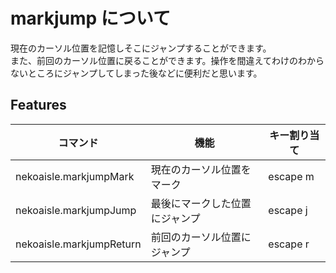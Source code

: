 # markjump について

現在のカーソル位置を記憶しそこにジャンプすることができます。  
また、前回のカーソル位置に戻ることができます。操作を間違えてわけのわからないところにジャンプしてしまった後などに便利だと思います。

## Features

|コマンド                |機能                          |キー割り当て|
|------------------------|------------------------------|------------|
|nekoaisle.markjumpMark  |現在のカーソル位置をマーク    |escape m    |
|nekoaisle.markjumpJump  |最後にマークした位置にジャンプ|escape j    |
|nekoaisle.markjumpReturn|前回のカーソル位置にジャンプ  |escape r    |
